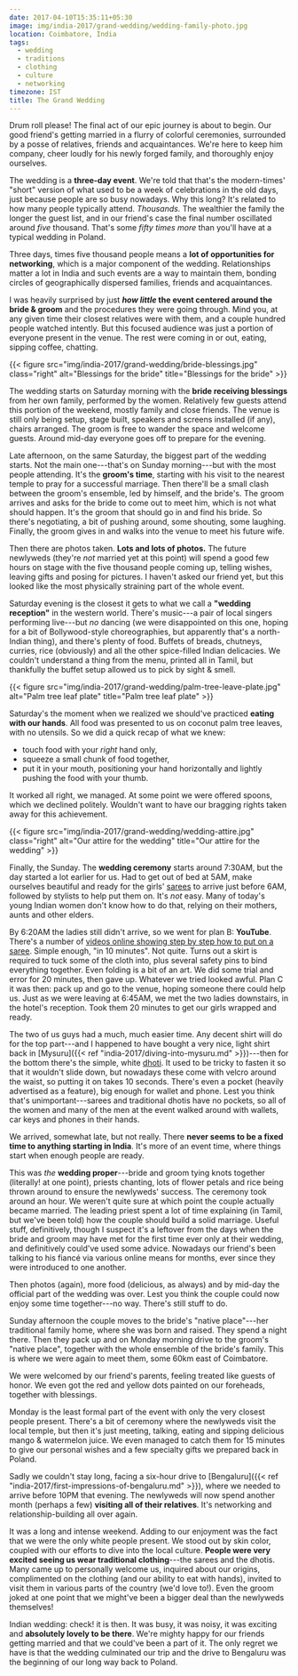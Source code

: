 ```yaml
---
date: 2017-04-10T15:35:11+05:30
image: img/india-2017/grand-wedding/wedding-family-photo.jpg
location: Coimbatore, India
tags:
  - wedding
  - traditions
  - clothing
  - culture
  - networking
timezone: IST
title: The Grand Wedding
---
```


Drum roll please! The final act of our epic journey is about to begin. Our good friend's getting married in a flurry of colorful ceremonies, surrounded by a posse of relatives, friends and acquaintances. We're here to keep him company, cheer loudly for his newly forged family, and thoroughly enjoy ourselves.

<!--more-->

The wedding is a __three-day event__. We're told that that's the modern-times' "short" version of what used to be a week of celebrations in the old days, just because people are so busy nowadays. Why this long? It's related to how many people typically attend. _Thousands._ The wealthier the family the longer the guest list, and in our friend's case the final number oscillated around _five_ thousand. That's some _fifty times more_ than you'll have at a typical wedding in Poland.

Three days, times five thousand people means a __lot of opportunities for networking__, which is a major component of the wedding. Relationships matter a lot in India and such events are a way to maintain them, bonding circles of geographically dispersed families, friends and acquaintances.

I was heavily surprised by just **_how little_ the event centered around the bride & groom** and the procedures they were going through. Mind you, at any given time their closest relatives were with them, and a couple hundred people watched intently. But this focused audience was just a portion of everyone present in the venue. The rest were coming in or out, eating, sipping coffee, chatting.

{{< figure src="img/india-2017/grand-wedding/bride-blessings.jpg" class="right" alt="Blessings for the bride" title="Blessings for the bride" >}}

The wedding starts on Saturday morning with the __bride receiving blessings__ from her own family, performed by the women. Relatively few guests attend this portion of the weekend, mostly family and close friends. The venue is still only being setup, stage built, speakers and screens installed (if any), chairs arranged. The groom is free to wander the space and welcome guests. Around mid-day everyone goes off to prepare for the evening.

Late afternoon, on the same Saturday, the biggest part of the wedding starts. Not the main one---that's on Sunday morning---but with the most people attending. It's the __groom's time__, starting with his visit to the nearest temple to pray for a successful marriage. Then there'll be a small clash between the groom's ensemble, led by himself, and the bride's. The groom arrives and asks for the bride to come out to meet him, which is not what should happen. It's the groom that should go in and find his bride. So there's negotiating, a bit of pushing around, some shouting, some laughing. Finally, the groom gives in and walks into the venue to meet his future wife.

Then there are photos taken. __Lots and lots of photos.__ The future newlyweds (they're _not_ married yet at this point) will spend a good few hours on stage with the five thousand people coming up, telling wishes, leaving gifts and posing for pictures. I haven't asked our friend yet, but this looked like the most physically straining part of the whole event.

Saturday evening is the closest it gets to what we call a __"wedding reception"__ in the western world. There's music---a pair of local singers performing live---but _no_ dancing (we were disappointed on this one, hoping for a bit of Bollywood-style choreographies, but apparently that's a north-Indian thing), and there's plenty of food. Buffets of breads, chutneys, curries, rice (obviously) and all the other spice-filled Indian delicacies. We couldn't understand a thing from the menu, printed all in Tamil, but thankfully the buffet setup allowed us to pick by sight & smell.

{{< figure src="img/india-2017/grand-wedding/palm-tree-leave-plate.jpg" alt="Palm tree leaf plate" title="Palm tree leaf plate" >}}

Saturday's the moment when we realized we should've practiced __eating with our hands__. All food was presented to us on coconut palm tree leaves, with no utensils. So we did a quick recap of what we knew:

* touch food with your _right_ hand only,
* squeeze a small chunk of food together,
* put it in your mouth, positioning your hand horizontally and lightly pushing the food with your thumb.

It worked all right, we managed. At some point we were offered spoons, which we declined politely. Wouldn't want to have our bragging rights taken away for this achievement.

{{< figure src="img/india-2017/grand-wedding/wedding-attire.jpg" class="right" alt="Our attire for the wedding" title="Our attire for the wedding" >}}

Finally, the Sunday. The __wedding ceremony__ starts around 7:30AM, but the day started a lot earlier for us. Had to get out of bed at 5AM, make ourselves beautiful and ready for the girls' [sarees][wp-saree] to arrive just before 6AM, followed by stylists to help put them on. It's _not_ easy. Many of today's young Indian women don't know how to do that, relying on their mothers, aunts and other elders.

By 6:20AM the ladies still didn't arrive, so we went for plan B: __YouTube__. There's a number of [videos online showing step by step how to put on a saree][yt-how-to-dress-saree]. Simple enough, "in 10 minutes". Not quite. Turns out a skirt is required to tuck some of the cloth into, plus several safety pins to bind everything together. Even folding is a bit of an art. We did some trial and error for 20 minutes, then gave up. Whatever we tried looked awful. Plan C it was then: pack up and go to the venue, hoping someone there could help us. Just as we were leaving at 6:45AM, we met the two ladies downstairs, in the hotel's reception. Took them 20 minutes to get our girls wrapped and ready.

The two of us guys had a much, much easier time. Any decent shirt will do for the top part---and I happened to have bought a very nice, light shirt back in [Mysuru]({{< ref "india-2017/diving-into-mysuru.md" >}})---then for the bottom there's the simple, white [dhoti][wp-dhoti]. It used to be tricky to fasten it so that it wouldn't slide down, but nowadays these come with velcro around the waist, so putting it on takes 10 seconds. There's even a pocket (heavily advertised as a feature), big enough for wallet and phone. Lest you think that's unimportant---sarees and traditional dhotis have no pockets, so all of the women and many of the men at the event walked around with wallets, car keys and phones in their hands.

We arrived, somewhat late, but not really. There __never seems to be a fixed time to anything starting in India__. It's more of an event time, where things start when enough people are ready.

This was _the_ **wedding proper**---bride and groom tying knots together (literally! at one point), priests chanting, lots of flower petals and rice being thrown around to ensure the newlyweds' success. The ceremony took around an hour. We weren't quite sure at which point the couple actually became married. The leading priest spent a lot of time explaining (in Tamil, but we've been told) how the couple should build a solid marriage. Useful stuff, definitively, though I suspect it's a leftover from the days when the bride and groom may have met for the first time ever only at their wedding, and definitively could've used some advice. Nowadays our friend's been talking to his fiancé via various online means for months, ever since they were introduced to one another.

Then photos (again), more food (delicious, as always) and by mid-day the official part of the wedding was over. Lest you think the couple could now enjoy some time together---no way. There's still stuff to do.

Sunday afternoon the couple moves to the bride's "native place"---her traditional family home, where she was born and raised. They spend a night there. Then they pack up and on Monday morning drive to the groom's "native place", together with the whole ensemble of the bride's family. This is where we were again to meet them, some 60km east of Coimbatore.

We were welcomed by our friend's parents, feeling treated like guests of honor. We even got the red and yellow dots painted on our foreheads, together with blessings.

Monday is the least formal part of the event with only the very closest people present. There's a bit of ceremony where the newlyweds visit the local temple, but then it's just meeting, talking, eating and sipping delicious mango & watermelon juice. We even managed to catch them for 15 minutes to give our personal wishes and a few specialty gifts we prepared back in Poland.

Sadly we couldn't stay long, facing a six-hour drive to [Bengaluru]({{< ref "india-2017/first-impressions-of-bengaluru.md" >}}), where we needed to arrive before 10PM that evening. The newlyweds will now spend another month (perhaps a few) __visiting all of their relatives__. It's networking and relationship-building all over again.

It was a long and intense weekend. Adding to our enjoyment was the fact that we were the only white people present. We stood out by skin color, coupled with our efforts to dive into the local culture. __People were very excited seeing us wear traditional clothing__---the sarees and the dhotis. Many came up to personally welcome us, inquired about our origins, complimented on the clothing (and our ability to eat with hands), invited to visit them in various parts of the country (we'd love to!). Even the groom joked at one point that we might've been a bigger deal than the newlyweds themselves!

Indian wedding: check! it is then. It was busy, it was noisy, it was exciting and __absolutely lovely to be there__. We're mighty happy for our friends getting married and that we could've been a part of it. The only regret we have is that the wedding culminated our trip and the drive to Bengaluru was the beginning of our long way back to Poland.

[wp-dhoti]: https://en.wikipedia.org/wiki/Dhoti
[wp-saree]: https://en.wikipedia.org/wiki/Sari
[yt-how-to-dress-saree]: https://www.youtube.com/results?search_query=how+to+wear+saree
